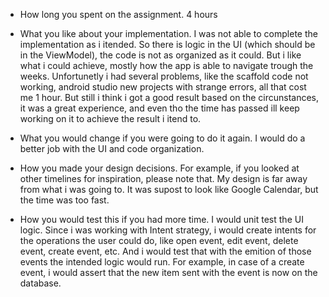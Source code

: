 - How long you spent on the assignment.
4 hours
- What you like about your implementation.
  I was not able to complete the implementation as i itended. So there is logic in the UI (which should be in the ViewModel), the code is
  not as organized as it could. But i like what i could achieve, mostly how the app is able to navigate trough the weeks. Unfortunetly i had several problems,
  like the scaffold code not working, android studio new projects with strange errors, all that cost me 1 hour. But still i think i got a
  good result based on the circunstances, it was a great experience, and even tho the time has passed ill keep working on it to achieve the result
  i itend to.
  
- What you would change if you were going to do it again.
  I would do a better job with the UI and code organization.
  
- How you made your design decisions. For example, if you looked at other timelines for inspiration, please note that.
  My design is far away from what i was going to. It was supost to look like Google Calendar, but the time was too fast.

- How you would test this if you had more time.
  I would unit test the UI logic. Since i was working with Intent strategy, i would create intents for the operations the user
  could do, like open event, edit event, delete event, create event, etc. And i would test that with the emition of those events the
  intended logic would run. For example, in case of a create event, i would assert that the new item sent with the event is now on
  the database.
